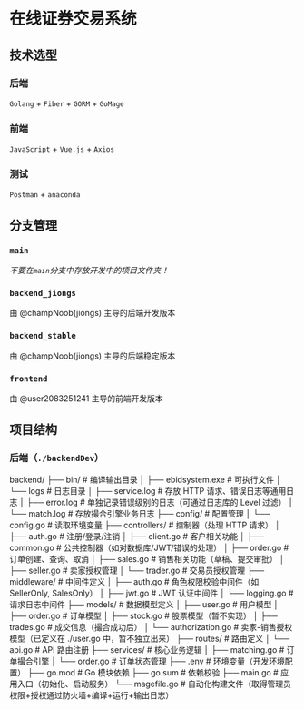 # 在线证券交易系统

## 技术选型

### 后端

`Golang` + `Fiber` + `GORM` + `GoMage`

### 前端

`JavaScript` + `Vue.js` + `Axios`

### 测试

`Postman` + `anaconda`

## 分支管理

### `main`

*不要在`main`分支中存放开发中的项目文件夹！*

### `backend_jiongs`

由 @champNoob(jiongs) 主导的后端开发版本

### `backend_stable`

由 @champNoob(jiongs) 主导的后端稳定版本

### `frontend`

由 @user2083251241 主导的前端开发版本

## 项目结构

### 后端（`./backendDev`）

backend/
├── bin/                   # 编译输出目录
│   ├── ebidsystem.exe        # 可执行文件
│   └── logs                  # 日志目录
│       ├── service.log    # 存放 HTTP 请求、错误日志等通用日志
│       ├── error.log      # 单独记录错误级别的日志（可通过日志库的 Level 过滤）
│       └── match.log      # 存放撮合引擎业务日志
├── config/                # 配置管理
│   └── config.go             # 读取环境变量
├── controllers/           # 控制器（处理 HTTP 请求）
│   ├── auth.go               # 注册/登录/注销
│   ├── client.go             # 客户相关功能
│   ├── common.go             # 公共控制器（如对数据库/JWT/错误的处理）
│   ├── order.go              # 订单创建、查询、取消
│   ├── sales.go              # 销售相关功能（草稿、提交审批）
│   ├── seller.go             # 卖家授权管理
│   └── trader.go             # 交易员授权管理
├── middleware/            # 中间件定义
│   ├── auth.go               # 角色权限校验中间件（如 SellerOnly, SalesOnly）
│   ├── jwt.go                # JWT 认证中间件
│   └── logging.go            # 请求日志中间件
├── models/                # 数据模型定义
│   ├── user.go               # 用户模型
│   ├── order.go              # 订单模型
│   ├── stock.go              # 股票模型（暂不实现）
│   ├── trades.go             # 成交信息（撮合成功后）
│   └── authorization.go      # 卖家-销售授权模型（已定义在 ./user.go 中，暂不独立出来）
├── routes/                # 路由定义
│   └── api.go                # API 路由注册
├── services/              # 核心业务逻辑
│   ├── matching.go           # 订单撮合引擎
│   └── order.go              # 订单状态管理
├── .env                   # 环境变量（开发环境配置）
├── go.mod                 # Go 模块依赖
├── go.sum                 # 依赖校验
├── main.go                # 应用入口（初始化、启动服务）
└── magefile.go            # 自动化构建文件（取得管理员权限+授权通过防火墙+编译+运行+输出日志）
